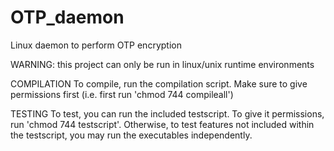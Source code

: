 # OTP_daemon
Linux daemon to perform OTP encryption

WARNING: this project can only be run in linux/unix runtime environments

COMPILATION
To compile, run the compilation script. Make sure to give permissions first (i.e. first run 'chmod 744 compileall')


TESTING
To test, you can run the included testscript. To give it permissions, run 'chmod 744 testscript'.
Otherwise, to test features not included within the testscript, you may run the executables independently.


